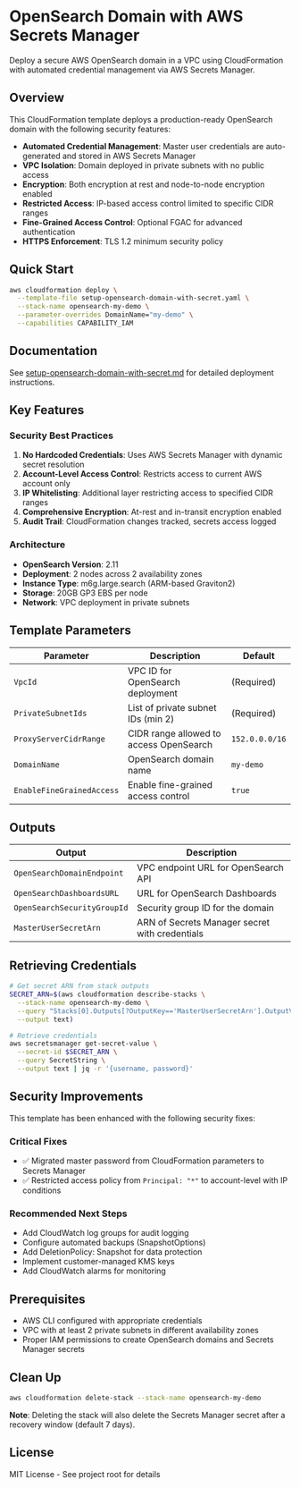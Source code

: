 # OpenSearch Domain with AWS Secrets Manager

Deploy a secure AWS OpenSearch domain in a VPC using CloudFormation with automated credential management via AWS Secrets Manager.

## Overview

This CloudFormation template deploys a production-ready OpenSearch domain with the following security features:

- **Automated Credential Management**: Master user credentials are auto-generated and stored in AWS Secrets Manager
- **VPC Isolation**: Domain deployed in private subnets with no public access
- **Encryption**: Both encryption at rest and node-to-node encryption enabled
- **Restricted Access**: IP-based access control limited to specific CIDR ranges
- **Fine-Grained Access Control**: Optional FGAC for advanced authentication
- **HTTPS Enforcement**: TLS 1.2 minimum security policy

## Quick Start

```bash
aws cloudformation deploy \
  --template-file setup-opensearch-domain-with-secret.yaml \
  --stack-name opensearch-my-demo \
  --parameter-overrides DomainName="my-demo" \
  --capabilities CAPABILITY_IAM
```

## Documentation

See [setup-opensearch-domain-with-secret.md](setup-opensearch-domain-with-secret.md) for detailed deployment instructions.

## Key Features

### Security Best Practices

1. **No Hardcoded Credentials**: Uses AWS Secrets Manager with dynamic secret resolution
2. **Account-Level Access Control**: Restricts access to current AWS account only
3. **IP Whitelisting**: Additional layer restricting access to specified CIDR ranges
4. **Comprehensive Encryption**: At-rest and in-transit encryption enabled
5. **Audit Trail**: CloudFormation changes tracked, secrets access logged

### Architecture

- **OpenSearch Version**: 2.11
- **Deployment**: 2 nodes across 2 availability zones
- **Instance Type**: m6g.large.search (ARM-based Graviton2)
- **Storage**: 20GB GP3 EBS per node
- **Network**: VPC deployment in private subnets

## Template Parameters

| Parameter | Description | Default |
|-----------|-------------|---------|
| `VpcId` | VPC ID for OpenSearch deployment | (Required) |
| `PrivateSubnetIds` | List of private subnet IDs (min 2) | (Required) |
| `ProxyServerCidrRange` | CIDR range allowed to access OpenSearch | `152.0.0.0/16` |
| `DomainName` | OpenSearch domain name | `my-demo` |
| `EnableFineGrainedAccess` | Enable fine-grained access control | `true` |

## Outputs

| Output | Description |
|--------|-------------|
| `OpenSearchDomainEndpoint` | VPC endpoint URL for OpenSearch API |
| `OpenSearchDashboardsURL` | URL for OpenSearch Dashboards |
| `OpenSearchSecurityGroupId` | Security group ID for the domain |
| `MasterUserSecretArn` | ARN of Secrets Manager secret with credentials |

## Retrieving Credentials

```bash
# Get secret ARN from stack outputs
SECRET_ARN=$(aws cloudformation describe-stacks \
  --stack-name opensearch-my-demo \
  --query "Stacks[0].Outputs[?OutputKey=='MasterUserSecretArn'].OutputValue" \
  --output text)

# Retrieve credentials
aws secretsmanager get-secret-value \
  --secret-id $SECRET_ARN \
  --query SecretString \
  --output text | jq -r '{username, password}'
```

## Security Improvements

This template has been enhanced with the following security fixes:

### Critical Fixes
- ✅ Migrated master password from CloudFormation parameters to Secrets Manager
- ✅ Restricted access policy from `Principal: "*"` to account-level with IP conditions

### Recommended Next Steps
- Add CloudWatch log groups for audit logging
- Configure automated backups (SnapshotOptions)
- Add DeletionPolicy: Snapshot for data protection
- Implement customer-managed KMS keys
- Add CloudWatch alarms for monitoring

## Prerequisites

- AWS CLI configured with appropriate credentials
- VPC with at least 2 private subnets in different availability zones
- Proper IAM permissions to create OpenSearch domains and Secrets Manager secrets

## Clean Up

```bash
aws cloudformation delete-stack --stack-name opensearch-my-demo
```

**Note**: Deleting the stack will also delete the Secrets Manager secret after a recovery window (default 7 days).

## License

MIT License - See project root for details
